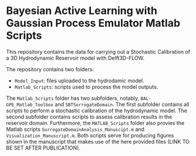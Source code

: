 # Bayesian Active Learning with Gaussian Process Emulator Matlab Scripts

This repository contains the data for carrying out a Stochastic Calibration of a 3D Hydrodynamic Reservoir model with Delft3D-FLOW.

The repository contains two folders:
- `Model_Input`: files uploaded to the hydrodamic model.
- `Matlab_Scripts`: scripts used to process the model outputs.

The `Matlab_Scripts` folder has two subfolders, notably, `BAL-GPE_Matlab_Toolbox` and `SBTSurrogateDomain`. The first subfolder contains all scripts to perform a stochastic calibration of the hydrodynamic model. The second subfolder contains scripts to assess calibration results in the reservoir domain. Furthermore,  the `MATLAB_Scripts` folder also provies the Matlab scripts `SurrogateDomainAnalysis_Manuscipt.m` and `Visualization_Manuscript.m`. Both scripts serve for producing figures shown in the manuscript that makes use of the here provided files (LINK TO BE SET AFTER PUBLICATION).
